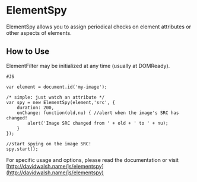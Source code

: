 ElementSpy
=========

ElementSpy allows you to assign periodical checks on element attributes or other aspects of elements.

How to Use
----------

ElementFilter may be initialized at any time (usually at DOMReady).

	#JS
	
	var element = document.id('my-image');
	
	/* simple: just watch an attribute */
	var spy = new ElementSpy(element,'src', { 
		duration: 200,
		onChange: function(old,nu) { //alert when the image's SRC has changed!
			alert('Image SRC changed from ' + old + ' to ' + nu);
		}
	});
	
	//start spying on the image SRC!
	spy.start();
	

For specific usage and options, please read the documentation or visit [http://davidwalsh.name/js/elementspy](http://davidwalsh.name/js/elementspy)